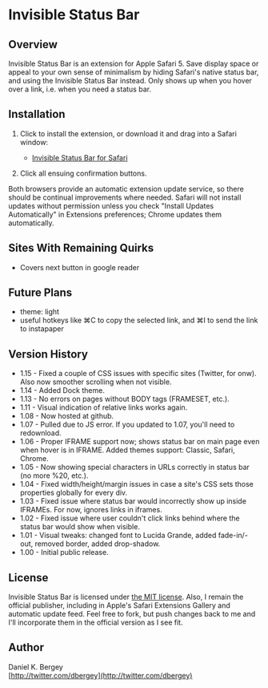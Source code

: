 Invisible Status Bar
================

Overview
--------

Invisible Status Bar is an extension for Apple Safari 5. Save display space or appeal to your own sense of minimalism by hiding Safari's native status bar, and using the Invisible Status Bar instead. Only shows up when you hover over a link, i.e. when you need a status bar.

Installation
------------
1. Click to install the extension, or download it and drag into a Safari window:
	
	- [Invisible Status Bar for Safari](http://dbergey.github.com/Invisible-Status-Bar/invisiblestatusbar.safariextz)
	
2. Click all ensuing confirmation buttons.

Both browsers provide an automatic extension update service, so there should be continual improvements where needed. Safari will not install updates without permission unless you check "Install Updates Automatically" in Extensions preferences; Chrome updates them automatically.

Sites With Remaining Quirks
---------------------------

- Covers next button in google reader

Future Plans
------------

- theme: light
- useful hotkeys like  ⌘C to copy the selected link, and ⌘I to send the link to instapaper

Version History
---------------

- 1.15 - Fixed a couple of CSS issues with specific sites (Twitter, for onw). Also now smoother scrolling when not visible.
- 1.14 - Added Dock theme.
- 1.13 - No errors on pages without BODY tags (FRAMESET, etc.).
- 1.11 - Visual indication of relative links works again.
- 1.08 - Now hosted at github.
- 1.07 - Pulled due to JS error. If you updated to 1.07, you'll need to redownload.
- 1.06 - Proper IFRAME support now; shows status bar on main page even when hover is in IFRAME. Added themes support: Classic, Safari, Chrome.
- 1.05 - Now showing special characters in URLs correctly in status bar (no more %20, etc.).
- 1.04 - Fixed width/height/margin issues in case a site's CSS sets those properties globally for every div.
- 1.03 - Fixed issue where status bar would incorrectly show up inside IFRAMEs. For now, ignores links in iframes.
- 1.02 - Fixed issue where user couldn't click links behind where the status bar would show when visible.
- 1.01 - Visual tweaks: changed font to Lucida Grande, added fade-in/-out, removed border, added drop-shadow.
- 1.00 - Initial public release.

License
-------

Invisible Status Bar is licensed under [the MIT license](http://creativecommons.org/licenses/MIT/). Also, I remain the official publisher, including in Apple's Safari Extensions Gallery and automatic update feed. Feel free to fork, but push changes back to me and I'll incorporate them in the official version as I see fit.

Author
------
Daniel K. Bergey  
[http://twitter.com/dbergey](http://twitter.com/dbergey)